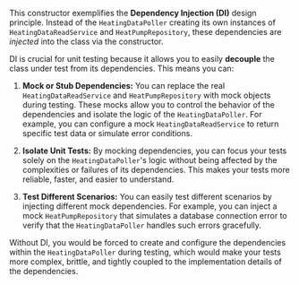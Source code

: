 This constructor exemplifies the **Dependency Injection (DI)** design principle. Instead of the `HeatingDataPoller` creating its own instances of `HeatingDataReadService` and `HeatPumpRepository`, these dependencies are *injected* into the class via the constructor.

DI is crucial for unit testing because it allows you to easily **decouple** the class under test from its dependencies. This means you can:

1.  **Mock or Stub Dependencies:** You can replace the real `HeatingDataReadService` and `HeatPumpRepository` with mock objects during testing. These mocks allow you to control the behavior of the dependencies and isolate the logic of the `HeatingDataPoller`. For example, you can configure a mock `HeatingDataReadService` to return specific test data or simulate error conditions.

2.  **Isolate Unit Tests:**  By mocking dependencies, you can focus your tests solely on the `HeatingDataPoller`'s logic without being affected by the complexities or failures of its dependencies. This makes your tests more reliable, faster, and easier to understand.

3.  **Test Different Scenarios:** You can easily test different scenarios by injecting different mock dependencies. For example, you can inject a mock `HeatPumpRepository` that simulates a database connection error to verify that the `HeatingDataPoller` handles such errors gracefully.

Without DI, you would be forced to create and configure the dependencies within the `HeatingDataPoller` during testing, which would make your tests more complex, brittle, and tightly coupled to the implementation details of the dependencies.
